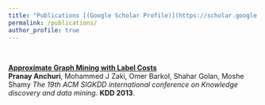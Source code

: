 ```yaml
---
title: "Publications [(Google Scholar Profile)](https://scholar.google.com/citations?user=tuNsU4kAAAAJ&hl=en)"
permalink: /publications/
author_profile: true
---
```

<br>

<b>[Approximate Graph Mining with Label Costs](http://pranayanchuri.github.io/publications/kdd13)</b> <br> 
<b>Pranay Anchuri</b>, Mohammed J Zaki, Omer Barkol, Shahar Golan, Moshe Shamy
<i>The 19th ACM SIGKDD international conference on Knowledge discovery and data mining</i>. <b>KDD 2013</b>.
